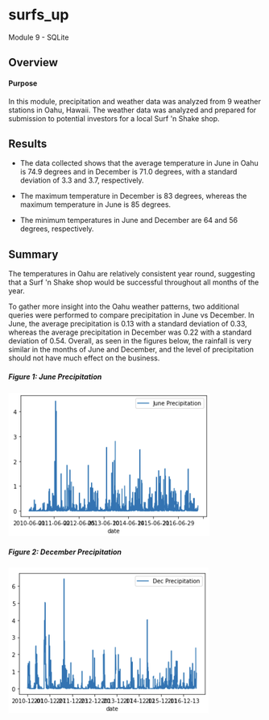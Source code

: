 # surfs_up
Module 9 - SQLite

## Overview
#### Purpose

In this module, precipitation and weather data was analyzed from 9 weather stations in Oahu, Hawaii. The weather data was analyzed and prepared for submission to potential investors for a local Surf 'n Shake shop. 

## Results

* The data collected shows that the average temperature in June in Oahu is 74.9 degrees and in December is 71.0 degrees, with a standard deviation of 3.3 and 3.7, respectively. 

* The maximum temperature in December is 83 degrees, whereas the maximum temperature in June is 85 degrees. 

* The minimum temperatures in June and December are 64 and 56 degrees, respectively.


## Summary

The temperatures in Oahu are relatively consistent year round, suggesting that a Surf 'n Shake shop would be successful throughout all months of the year. 

To gather more insight into the Oahu weather patterns, two additional queries were performed to compare precipitation in June vs December. In June, the average precipitation is 0.13 with a standard deviation of 0.33, whereas the average precipitation in December was 0.22 with a standard deviation of 0.54. Overall, as seen in the figures below, the rainfall is very similar in the months of June and December, and the level of precipitation should not have much effect on the business. 

##### Figure 1: June Precipitation
![image](https://github.com/lucymccanna/surfs_up/blob/main/Resources/june_precip_plot.png)

##### Figure 2: December Precipitation
![image](https://github.com/lucymccanna/surfs_up/blob/main/Resources/dec_precip_plot.png)

